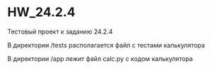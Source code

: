 # HW_24.2.4
Тестовый проект к заданию 24.2.4

В директории /tests располагается файл с тестами калькулятора

В директории /app лежит файл calc.py с кодом калькулятора

